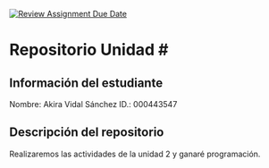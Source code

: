[![Review Assignment Due Date](https://classroom.github.com/assets/deadline-readme-button-22041afd0340ce965d47ae6ef1cefeee28c7c493a6346c4f15d667ab976d596c.svg)](https://classroom.github.com/a/rEzvQPOM)
# Repositorio Unidad \#
## Información del estudiante
Nombre:  Akira Vidal Sánchez
ID.:  000443547
## Descripción del repositorio
Realizaremos las actividades de la unidad 2 y ganaré programación. 
